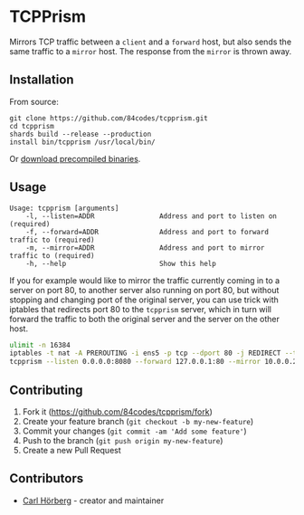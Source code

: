 # TCPPrism

Mirrors TCP traffic between a `client` and a `forward` host, but also sends the same traffic to a `mirror` host. The response from the `mirror` is thrown away.

## Installation

From source:

```
git clone https://github.com/84codes/tcpprism.git
cd tcpprism
shards build --release --production
install bin/tcpprism /usr/local/bin/
```

Or [download precompiled binaries](https://github.com/84codes/tcpprism/releases).

## Usage

```
Usage: tcpprism [arguments]
    -l, --listen=ADDR                Address and port to listen on (required)
    -f, --forward=ADDR               Address and port to forward traffic to (required)
    -m, --mirror=ADDR                Address and port to mirror traffic to (required)
    -h, --help                       Show this help
```

If you for example would like to mirror the traffic currently coming in to a
server on port 80, to another server also running on port 80, but without
stopping and changing port of the original server, you can use trick with
iptables that redirects port 80 to the `tcpprism` server, which in turn will
forward the traffic to both the original server and the server on the other
host.

```sh
ulimit -n 16384
iptables -t nat -A PREROUTING -i ens5 -p tcp --dport 80 -j REDIRECT --to-port 8080
tcpprism --listen 0.0.0.0:8080 --forward 127.0.0.1:80 --mirror 10.0.0.2:80
```
## Contributing

1. Fork it (<https://github.com/84codes/tcpprism/fork>)
2. Create your feature branch (`git checkout -b my-new-feature`)
3. Commit your changes (`git commit -am 'Add some feature'`)
4. Push to the branch (`git push origin my-new-feature`)
5. Create a new Pull Request

## Contributors

- [Carl Hörberg](https://github.com/carlhoerberg) - creator and maintainer
